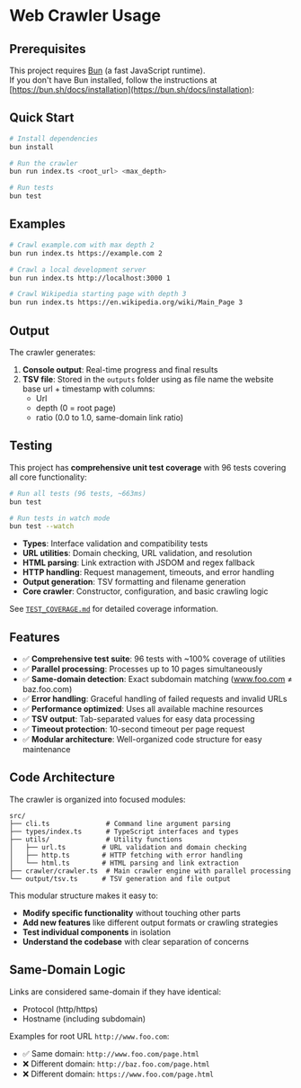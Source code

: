 # Web Crawler Usage

## Prerequisites

This project requires [Bun](https://bun.sh/) (a fast JavaScript runtime).  
If you don't have Bun installed, follow the instructions at [https://bun.sh/docs/installation](https://bun.sh/docs/installation):

## Quick Start

```bash
# Install dependencies
bun install

# Run the crawler
bun run index.ts <root_url> <max_depth>

# Run tests
bun test
```

## Examples

```bash
# Crawl example.com with max depth 2
bun run index.ts https://example.com 2

# Crawl a local development server
bun run index.ts http://localhost:3000 1

# Crawl Wikipedia starting page with depth 3
bun run index.ts https://en.wikipedia.org/wiki/Main_Page 3
```

## Output

The crawler generates:

1. **Console output**: Real-time progress and final results
2. **TSV file**: Stored in the `outputs` folder using as file name the website base url + timestamp with columns:
   - Url
   - depth (0 = root page)
   - ratio (0.0 to 1.0, same-domain link ratio)

## Testing

This project has **comprehensive unit test coverage** with 96 tests covering all core functionality:

```bash
# Run all tests (96 tests, ~663ms)
bun test

# Run tests in watch mode
bun test --watch
```

- **Types**: Interface validation and compatibility tests
- **URL utilities**: Domain checking, URL validation, and resolution
- **HTML parsing**: Link extraction with JSDOM and regex fallback
- **HTTP handling**: Request management, timeouts, and error handling
- **Output generation**: TSV formatting and filename generation
- **Core crawler**: Constructor, configuration, and basic crawling logic

See [`TEST_COVERAGE.md`](./TEST_COVERAGE.md) for detailed coverage information.

## Features

- ✅ **Comprehensive test suite**: 96 tests with ~100% coverage of utilities
- ✅ **Parallel processing**: Processes up to 10 pages simultaneously
- ✅ **Same-domain detection**: Exact subdomain matching (www.foo.com ≠ baz.foo.com)
- ✅ **Error handling**: Graceful handling of failed requests and invalid URLs
- ✅ **Performance optimized**: Uses all available machine resources
- ✅ **TSV output**: Tab-separated values for easy data processing
- ✅ **Timeout protection**: 10-second timeout per page request
- ✅ **Modular architecture**: Well-organized code structure for easy maintenance

## Code Architecture

The crawler is organized into focused modules:

```
src/
├── cli.ts              # Command line argument parsing
├── types/index.ts      # TypeScript interfaces and types
├── utils/              # Utility functions
│   ├── url.ts         # URL validation and domain checking
│   ├── http.ts        # HTTP fetching with error handling
│   └── html.ts        # HTML parsing and link extraction
├── crawler/crawler.ts  # Main crawler engine with parallel processing
└── output/tsv.ts      # TSV generation and file output
```

This modular structure makes it easy to:

- **Modify specific functionality** without touching other parts
- **Add new features** like different output formats or crawling strategies
- **Test individual components** in isolation
- **Understand the codebase** with clear separation of concerns

## Same-Domain Logic

Links are considered same-domain if they have identical:

- Protocol (http/https)
- Hostname (including subdomain)

Examples for root URL `http://www.foo.com`:

- ✅ Same domain: `http://www.foo.com/page.html`
- ❌ Different domain: `http://baz.foo.com/page.html`
- ❌ Different domain: `https://www.foo.com/page.html`
